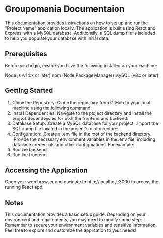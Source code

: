 # Groupomania Documentaion

This documentation provides instructions on how to set up and run the "Project Name" application locally. The application is built using React and Express, with a MySQL database. Additionally, a SQL dump file is included to help you populate your database with initial data.

## Prerequisites
Before you begin, ensure you have the following installed on your machine:

Node.js (v14.x or later)
npm (Node Package Manager)
MySQL (v8.x or later)

## Getting Started

1. Clone the Repository: Clone the repository from GitHub to your local machine using the following command:
2. Install Dependencies: Navigate to the project directory and install the project dependencies for both the frontend and backend:
3. Database Setup:
 .Create a MySQL database for your project.
 .Import the SQL dump file located in the project's root directory:
4. Configuration:
 .Create a .env file in the root of the backend directory.
 .Provide the necessary environment variables in the .env file, including database credentials and other configurations. For example:
5. Run the backend:
6. Run the frontend:

## Accessing the Application
Open your web browser and navigate to http://localhost:3000 to access the running React app.

## Notes
This documentation provides a basic setup guide. Depending on your environment and requirements, you may need to modify some steps.
Remember to secure your environment variables and sensitive information.
Feel free to explore and customize the application to your needs!
